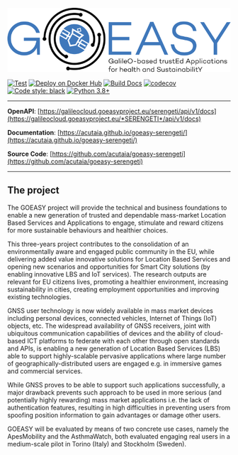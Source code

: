 ![image](https://raw.githubusercontent.com/acutaia/goeasy-serengeti/main/static/logo_full.png)

[![Test](https://github.com/acutaia/goeasy-serengeti/actions/workflows/test.yml/badge.svg)](https://github.com/acutaia/goeasy-serengeti/actions/workflows/test.yml)
[![Deploy on Docker Hub](https://github.com/acutaia/goeasy-serengeti/actions/workflows/docker_deployment.yml/badge.svg)](https://github.com/acutaia/goeasy-serengeti/actions/workflows/docker_deployment.yml)
[![Build Docs](https://github.com/acutaia/goeasy-serengeti/actions/workflows/build_docs.yml/badge.svg)](https://github.com/acutaia/goeasy-serengeti/actions/workflows/build_docs.yml)
[![codecov](https://codecov.io/gh/acutaia/goeasy-serengeti/branch/main/graph/badge.svg?token=AD4AS9A8MV)](https://codecov.io/gh/acutaia/goeasy-serengeti)
[![Code style: black](https://img.shields.io/badge/code%20style-black-000000.svg)](https://github.com/psf/black)
[![Python 3.8+](https://img.shields.io/badge/python-3.8_|_3.9-blue.svg)](https://www.python.org/downloads/release)

---

**OpenAPI**: [https://galileocloud.goeasyproject.eu/serengeti/api/v1/docs](https://galileocloud.goeasyproject.eu/*SERENGETI*/api/v1/docs)

**Documentation**: [https://acutaia.github.io/goeasy-serengeti/](https://acutaia.github.io/goeasy-serengeti/)

**Source Code**: [https://github.com/acutaia/goeasy-serengeti](https://github.com/acutaia/goeasy-serengeti)

---
## **The project**

The GOEASY project will provide the technical and business foundations to enable a new generation of trusted and dependable mass-market Location Based Services and Applications to engage, stimulate and reward citizens for more sustainable behaviours and healthier choices.

This three-years project contributes to the consolidation of an environmentally aware and engaged public community in the EU, while delivering added value innovative solutions for Location Based Services and opening new scenarios and opportunities for Smart  City solutions (by enabling innovative LBS and IoT services). The research outputs are relevant for EU citizens lives, promoting a healthier environment, increasing sustainability in cities, creating employment opportunities and improving existing technologies.

GNSS user technology is now widely available in mass market devices including personal devices, connected vehicles, Internet of Things (IoT) objects, etc. The widespread availability of GNSS receivers, joint with ubiquitous communication capabilities of devices and the ability of cloud-based ICT platforms to federate with each other through open standards and APIs, is enabling a new generation of Location Based Services (LBS) able to support highly-scalable pervasive applications where large number of geographically-distributed users are engaged e.g. in immersive games and commercial services.

While GNSS proves to be able to support such applications successfully, a major drawback prevents such approach to be used in more serious (and potentially highly rewarding) mass market applications i.e. the lack of authentication features, resulting in high difficulties in preventing users from spoofing position information to gain advantages or damage other users.

GOEASY will be evaluated by means of two concrete use cases, namely the ApesMobility and the AsthmaWatch, both evaluated engaging real users in a medium-scale pilot in Torino (Italy) and Stockholm (Sweden).
